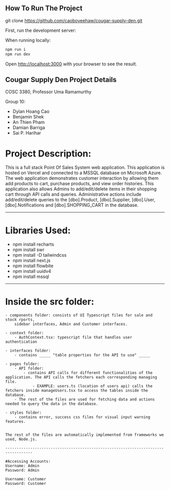 ## How To Run The Project

git clone https://github.com/caoboyeehaw/cougar-supply-den.git

First, run the development server:

When running locally:
```bash
npm run i
npm run dev
```

Open [http://localhost:3000](http://localhost:3000) with your browser to see the result.


## Cougar Supply Den Project Details
COSC 3380, Professor Uma Ramamurthy

Group 10:
- Dylan Hoang Cao
- Benjamin Shek
- An Thien Pham
- Damian Barriga
- Sai P. Harihar

# Project Description:
This is a full stack Point Of Sales System web application. This application is 
hosted on Vercel and connected to a MSSQL database on Microsoft Azure. The web 
application demonstrates customer interaction by allowing them add products to cart, 
purchase products, and view order histories. This application also allows Admins to 
add/edit/delete items in their shopping cart through API calls and queries. 
Administrative actions  include add/edit/delete queries to the [dbo].Product, 
[dbo].Supplier, [dbo].User, [dbo].Notifications  and [dbo].SHOPPING_CART in the
database.

----------------------------------------------------------------------------------

# Libraries Used:
- npm install recharts
- npm install swr
- npm install -D tailwindcss
- npm install next.js
- npm install flowbite
- npm install uuidv4
- npm install mssql

----------------------------------------------------------------------------------

# Inside the src folder:
    - components folder: consists of UI Typescript files for sale and stock rports,
        sidebar interfaces, Admin and Customer interfaces.

    - context folder:
        - AuthContext.tsx: typescript file that handles user authentication

    - interfaces folder:
        - contains _____ "table properties for the API to use" _____

    - pages folder:
        - API folder: 
            - contains API calls for different functionalities of the application. The API calls the fetchers each corresponding managing file.
                - EXAMPLE: users.ts (location of users api) calls the fetchers inside manageUsers.tsx to access the tables inside the database.
        - The rest of the files are used for fetching data and actions needed to query the data in the database.

    - styles folder:
        - contains error, success css files for visual input warning features.


    The rest of the files are automatically implemented from frameworks we used, Node.js.
    
    ----------------------------------------------------------------------------------
    
    #Accessing Accounts:
    Username: Admin 
    Password: Admin 
    
    Username: Customer 
    Password: Customer 
    
